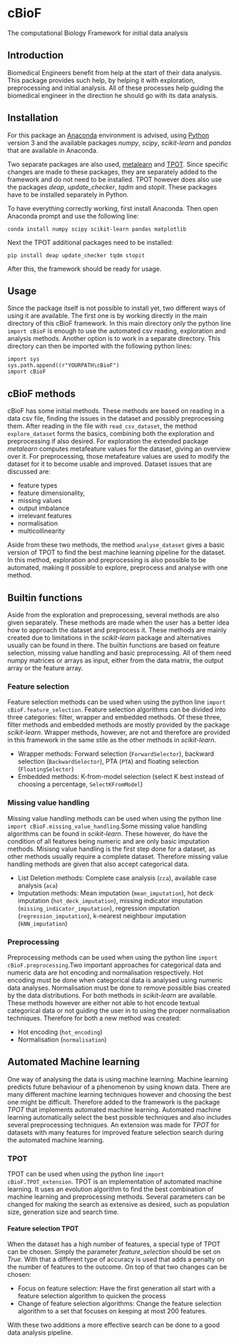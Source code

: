 # cBioF
The computational Biology Framework for initial data analysis

## Introduction
Biomedical Engineers benefit from help at the start of their data analysis. This package provides such help, by helping it with exploration, preprocessing and initial analysis. All of these processes help guiding the biomedical engineer in the direction he should go with its data analysis.

## Installation
For this package an [Anaconda](https://www.anaconda.com/download/) environment is advised, using [Python](https://www.python.org/downloads/) version 3 and the available packages *numpy*, *scipy*, *scikit-learn* and *pandas* that are available in Anaconda.

Two separate packages are also used, [metalearn](https://github.com/byu-dml/metalearn) and [TPOT](https://github.com/EpistasisLab/tpot). Since specific changes are made to these packages, they are separately added to the framework and do not need to be installed. TPOT however does also use the packages *deap*, *update_checker*, *tqdm* and *stopit*. These packages have to be installed separately in Python.

To have everything correctly working, first install Anaconda. Then open Anaconda prompt and use the following line:
```
conda install numpy scipy scikit-learn pandas matplotlib
```
Next the TPOT additional packages need to be installed:
```
pip install deap update_checker tqdm stopit
```
After this, the framework should be ready for usage.

## Usage
Since the package itself is not possible to install yet, two different ways of using it are available. The first one is by working directly in the main directory of this cBioF framework. In this main directory only the python line `import cBioF` is enough to use the automated csv reading, exploration and analysis methods. Another option is to work in a separate directory. This directory can then be imported with the following python lines:
```\
import sys
sys.path.append((r"YOURPATH\cBioF")
import cBioF
```

## cBioF methods
cBioF has some initial methods. These methods are based on reading in a data csv file, finding the issues in the dataset and possibly preprocessing them. After reading in the file with `read_csv_dataset`, the method `explore_dataset` forms the basics, combining both the exploration and preprocessing if also desired. For exploration the extended package *metalearn* computes metafeature values for the dataset, giving an overview over it. For preprocessing, those metafeature values are used to modify the dataset for it to become usable and improved. Dataset issues that are discussed are:

- feature types
- feature dimensionality,
- missing values 
- output imbalance
- irrelevant features
- normalisation
- multicollinearity

Aside from these two methods, the method `analyse_dataset` gives a basic version of TPOT to find the best machine learning pipeline for the dataset. In this method, exploration and preprocessing is also possible to be automated, making it possible to explore, preprocess and analyse with one method.

## Builtin functions
Aside from the exploration and preprocessing, several methods are also given separately. These methods are made when the user has a better idea how to approach the dataset and preprocess it. These methods are mainly created due to limitations in the *scikit-learn* package and alternatives usually can be found in there. The builtin functions are based on feature selection, missing value handling and basic preprocessing. All of them need numpy matrices or arrays as input, either from the data matrix, the output array or the feature array.

### Feature selection
Feature selection methods can be used when using the python line `import cBioF.feature_selection`. Feature selection algorithms can be divided into three categories: filter, wrapper and embedded methods. Of these three, filter methods and embedded methods are mostly provided by the package *scikit-learn*. Wrapper methods, however, are not and therefore are provided in this framework in the same stile as the other methods in *scikit-learn*.
- Wrapper methods: Forward selection (`ForwardSelector`), backward selection (`BackwardSelector`), PTA (`PTA`) and floating selection (`FloatingSelector`)
- Embedded methods: K-from-model selection (select K best instead of choosing a percentage, `SelectKFromModel`)

### Missing value handling
Missing value handling methods can be used when using the python line `import cBioF.missing_value_handling`.Some missing value handling algorithms can be found in *scikit-learn*. These however, do have the condition of all features being numeric and are only basic imputation methods. Misisng value handling is the first step done for a dataset, as other methods usually require a complete dataset. Therefore missing value handling methods are given that also accept categorical data.
- List Deletion methods: Complete case analysis (`cca`), available case analysis (`aca`)
- Imputation methods: Mean imputation (`mean_imputation`), hot deck imputation (`hot_deck_imputation`), missing indicator imputation (`missing_indicator_imputation`), regression imputation (`regression_imputation`), k-nearest neighbour imputation (`kNN_imputation`)

### Preprocessing
Preprocessing methods can be used when using the python line `import cBioF.preprocessing`.Two important approaches for categorical data and numeric data are hot encoding and normalisation respectively. Hot encoding must be done when categorical data is analysed using numeric data analyses. Normalisation must be done to remove possible bias created by the data distributions. For both methods in *scikit-learn* are available. These methods however are either not able to hot encode textual categorical data or not guiding the user in to using the proper normalisation techniques. Therefore for both a new method was created:
- Hot encoding (`hot_encoding`)
- Normalisation (`normalisation`)

## Automated Machine learning
 One way of analysing the data is using machine learning. Machine learning predicts future behaviour of a phenomenon by using known data. There are many different machine learning techniques however and choosing the best one might be difficult. Therefore added to the framework is the package *TPOT* that implements automated machine learning. Automated machine learning automatically select the best possible techniques and also includes several preprocessing techniques. An extension was made for *TPOT* for datasets with many features for improved feature selection search during the automated machine learning.

### TPOT
TPOT can be used when using the python line `import cBioF.TPOT_extension`. TPOT is an implementation of automated machine learning. It uses an evolution algorithm to find the best combination of machine learning and preprocessing methods. Several parameters can be changed for making the search as extensive as desired, such as population size, generation size and search time.

#### Feature selection TPOT
When the dataset has a high number of features, a special type of TPOT can be chosen. Simply the parameter *feature_selection* should be set on *True*. With that a different type of accuracy is used that adds a penalty on the number of features to the outcome. On top of that two changes can be chosen:

- Focus on feature selection: Have the first generation all start with a feature selection algorithm to quicken the process
- Change of feature selection algorithms: Change the feature selection algorithm to a set that focuses on keeping at most 200 features.

With these two additions a more effective search can be done to a good data analysis pipeline.

